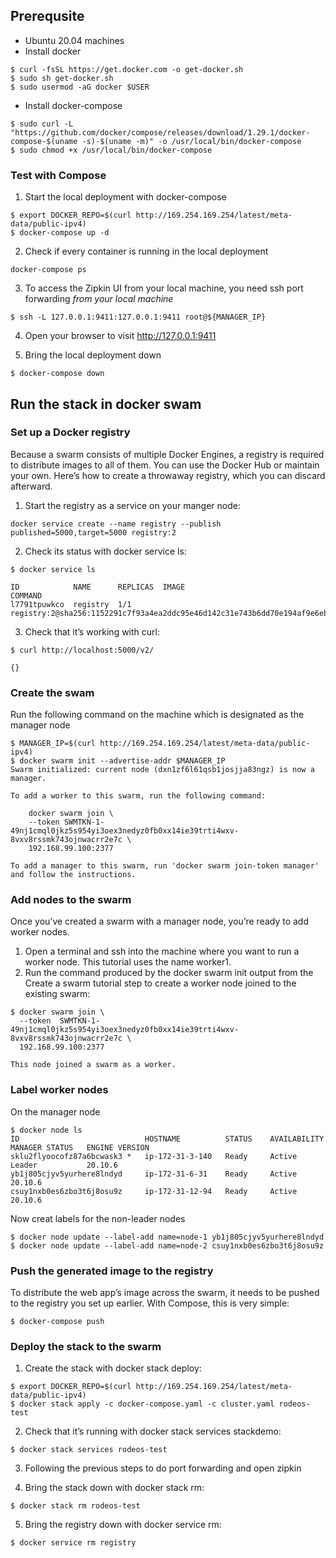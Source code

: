 ## Prerequsite

- Ubuntu 20.04 machines
- Install docker 
```
$ curl -fsSL https://get.docker.com -o get-docker.sh
$ sudo sh get-docker.sh
$ sudo usermod -aG docker $USER
```
- Install docker-compose
```
$ sudo curl -L "https://github.com/docker/compose/releases/download/1.29.1/docker-compose-$(uname -s)-$(uname -m)" -o /usr/local/bin/docker-compose
$ sudo chmod +x /usr/local/bin/docker-compose
```

### Test with Compose

1. Start the local deployment with docker-compose
```
$ export DOCKER_REPO=$(curl http://169.254.169.254/latest/meta-data/public-ipv4)
$ docker-compose up -d
```

2. Check if every container is running in the local deployment 
```
docker-compose ps
```
3. To access the Zipkin UI from your local machine, you need ssh port forwarding *from your local machine*
```
$ ssh -L 127.0.0.1:9411:127.0.0.1:9411 root@${MANAGER_IP}
```
4. Open your browser to visit http://127.0.0.1:9411

5. Bring the local deployment down
```
$ docker-compose down
```
## Run the stack in docker swam

### Set up a Docker registry
Because a swarm consists of multiple Docker Engines, a registry is required to distribute images to all of them. You can use the Docker Hub or maintain your own. Here’s how to create a throwaway registry, which you can discard afterward.

1. Start the registry as a service on your manger node:
```
docker service create --name registry --publish published=5000,target=5000 registry:2
```

2. Check its status with docker service ls:
```
$ docker service ls

ID            NAME      REPLICAS  IMAGE                                                                               COMMAND
l7791tpuwkco  registry  1/1       registry:2@sha256:1152291c7f93a4ea2ddc95e46d142c31e743b6dd70e194af9e6ebe530f782c17
```

3. Check that it’s working with curl:
```
$ curl http://localhost:5000/v2/

{}
```

### Create the swam

Run the following command on the machine which is designated as the manager node
```
$ MANAGER_IP=$(curl http://169.254.169.254/latest/meta-data/public-ipv4)
$ docker swarm init --advertise-addr $MANAGER_IP
Swarm initialized: current node (dxn1zf6l61qsb1josjja83ngz) is now a manager.

To add a worker to this swarm, run the following command:

    docker swarm join \
    --token SWMTKN-1-49nj1cmql0jkz5s954yi3oex3nedyz0fb0xx14ie39trti4wxv-8vxv8rssmk743ojnwacrr2e7c \
    192.168.99.100:2377

To add a manager to this swarm, run 'docker swarm join-token manager' and follow the instructions.
```

### Add nodes to the swarm
Once you’ve created a swarm with a manager node, you’re ready to add worker nodes.
1. Open a terminal and ssh into the machine where you want to run a worker node. This tutorial uses the name worker1.
2. Run the command produced by the docker swarm init output from the Create a swarm tutorial step to create a worker node joined to the existing swarm:
```
$ docker swarm join \
  --token  SWMTKN-1-49nj1cmql0jkz5s954yi3oex3nedyz0fb0xx14ie39trti4wxv-8vxv8rssmk743ojnwacrr2e7c \
  192.168.99.100:2377

This node joined a swarm as a worker.
```

### Label worker nodes

On the manager node
```
$ docker node ls
ID                            HOSTNAME          STATUS    AVAILABILITY   MANAGER STATUS   ENGINE VERSION
sklu2flyoocofz87a6bcwask3 *   ip-172-31-3-140   Ready     Active         Leader           20.10.6
yb1j805cjyv5yurhere8lndyd     ip-172-31-6-31    Ready     Active                          20.10.6
csuy1nxb0es6zbo3t6j8osu9z     ip-172-31-12-94   Ready     Active                          20.10.6
```

Now creat labels for the non-leader nodes

```
$ docker node update --label-add name=node-1 yb1j805cjyv5yurhere8lndyd
$ docker node update --label-add name=node-2 csuy1nxb0es6zbo3t6j8osu9z
```

### Push the generated image to the registry
To distribute the web app’s image across the swarm, it needs to be pushed to the registry you set up earlier. With Compose, this is very simple:

```
$ docker-compose push
```

### Deploy the stack to the swarm

1. Create the stack with docker stack deploy:
```
$ export DOCKER_REPO=$(curl http://169.254.169.254/latest/meta-data/public-ipv4)
$ docker stack apply -c docker-compose.yaml -c cluster.yaml rodeos-test
```

2. Check that it’s running with docker stack services stackdemo:
```
$ docker stack services rodeos-test
```

3. Following the previous steps to do port forwarding and open zipkin

4. Bring the stack down with docker stack rm:
```
$ docker stack rm rodeos-test
```

5. Bring the registry down with docker service rm:
```
$ docker service rm registry
```


